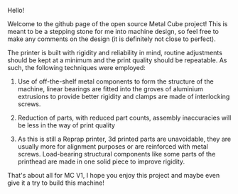 Hello!

Welcome to the github page of the open source Metal Cube project! This 
is meant to be a stepping stone for me into machine design, so feel free 
to make any comments on the design (it is definitely not close to 
perfect).

The printer is built with rigidity and reliability in mind, routine 
adjustments should be kept at a minimum and the print quality should be 
repeatable. As such, the following techniques were employed: 

1) Use of off-the-shelf metal components to form the structure of the 
machine, linear bearings are fitted into the groves of aluminium 
extrusions to provide better rigidity and clamps are made of 
interlocking screws.

2) Reduction of parts, with reduced part counts, assembly inaccuracies will be less in the way of print quality

3) As this is still a Reprap printer, 3d printed parts are unavoidable, they are usually more for alignment purposes or are reinforced with metal screws. Load-bearing structural components like some parts of the printhead are made in one solid piece to improve rigidity.

That's about all for MC V1, I hope you enjoy this project and maybe even give it a try to build this machine! 
